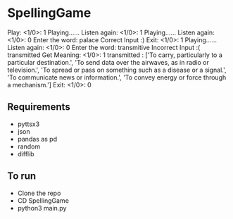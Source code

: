 # SpellingGame

Play: <1/0>: 1
Playing......
Listen again: <1/0>: 1
Playing......
Listen again: <1/0>: 0
Enter the word: palace
Correct Input :) 
Exit: <1/0>: 1
Playing......
Listen again: <1/0>: 0
Enter the word: transmitive
Incorrect Input :(  transmitted
Get Meaning: <1/0>: 1
transmitted :  ['To carry, particularly to a particular destination.', 'To send data over the airwaves, as in radio or television.', 'To spread or pass on something such as a disease or a signal.', 'To communicate news or information.', 'To convey energy or force through a mechanism.']
Exit: <1/0>: 0


## Requirements
* pyttsx3
* json
* pandas as pd
* random
* difflib

## To run
* Clone the repo
* CD SpellingGame
* python3 main.py
